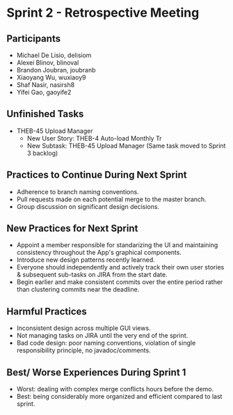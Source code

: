 # Sprint 2 - Retrospective Meeting

## Participants ##
- Michael De Lisio, delisiom
- Alexei Blinov, blinoval
- Brandon Joubran, joubranb
- Xiaoyang Wu, wuxiaoy9
- Shaf Nasir, nasirsh8
- Yifei Gao, gaoyife2

## Unfinished Tasks ##
- THEB-45 Upload Manager
    - New User Story: THEB-4 Auto-load Monthly Tr
    - New Subtask: THEB-45 Upload Manager (Same task moved to Sprint 3 backlog)

## Practices to Continue During Next Sprint ##
- Adherence to branch naming conventions.
- Pull requests made on each potential merge to the master branch.
- Group discussion on significant design decisions.


## New Practices for Next Sprint ##
- Appoint a member responsible for standarizing the UI and maintaining consistency throughout the App's graphical components.
- Introduce new design patterns recently learned.
- Everyone should independently and actively track their own user stories & subsequent sub-tasks on JIRA from the start date.
- Begin earlier and make consistent commits over the entire period rather than clustering commits near the deadline.

## Harmful Practices ##
- Inconsistent design across multiple GUI views.
- Not managing tasks on JIRA until the very end of the sprint.
- Bad code design: poor naming conventions, violation of single responsibility principle, no javadoc/comments.

## Best/ Worse Experiences During Sprint 1 ##
- Worst: dealing with complex merge conflicts hours before the demo.
- Best: being considerably more organized and efficient compared to last sprint.
